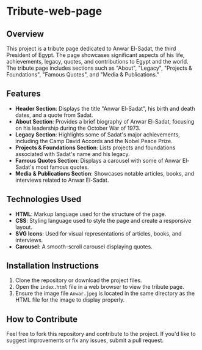 # Tribute-web-page
## Overview

This project is a tribute page dedicated to Anwar El-Sadat, the third President of Egypt. The page showcases significant aspects of his life, achievements, legacy, quotes, and contributions to Egypt and the world. The tribute page includes sections such as "About", "Legacy", "Projects & Foundations", "Famous Quotes", and "Media & Publications."

## Features

- **Header Section**: Displays the title "Anwar El-Sadat", his birth and death dates, and a quote from Sadat.
- **About Section**: Provides a brief biography of Anwar El-Sadat, focusing on his leadership during the October War of 1973.
- **Legacy Section**: Highlights some of Sadat's major achievements, including the Camp David Accords and the Nobel Peace Prize.
- **Projects & Foundations Section**: Lists projects and foundations associated with Sadat's name and his legacy.
- **Famous Quotes Section**: Displays a carousel with some of Anwar El-Sadat's most famous quotes.
- **Media & Publications Section**: Showcases notable articles, books, and interviews related to Anwar El-Sadat.

## Technologies Used

- **HTML**: Markup language used for the structure of the page.
- **CSS**: Styling language used to style the page and create a responsive layout.
- **SVG Icons**: Used for visual representations of articles, books, and interviews.
- **Carousel**: A smooth-scroll carousel displaying quotes.

## Installation Instructions

1. Clone the repository or download the project files.
2. Open the `index.html` file in a web browser to view the tribute page.
3. Ensure the image file `Anwar.jpeg` is located in the same directory as the HTML file for the image to display properly.

## How to Contribute

Feel free to fork this repository and contribute to the project. If you'd like to suggest improvements or fix any issues, submit a pull request.

